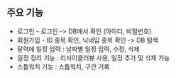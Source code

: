 ## 주요 기능
+ 로그인 - 로그인 -> DB에서 확인 (아이디, 비밀번호)
+ 회원가입 - ID 중복 확인, 닉네임 중복 확인 -> DB 탐색
+ 달력에 일정 입력 : 날짜별 일정 입력, 수정, 삭제
+ 일정 정리 기능 : 리사이클러뷰 사용, 일정 추가 및 삭제 가능
+ 스톱워치 기능 : 스톱워치, 구간 기록

